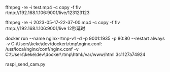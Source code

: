 ffmpeg -re -i test.mp4 -c copy -f flv rtmp://192.168.1.106:9001/live/123123123

ffmpeg -re -i 2023-05-17-22-37-00.mp4 -c copy -f flv rtmp://192.168.1.106:9001/live
12秒延时

docker run --name nginx-rtmp-v1 -d -p 9001:1935 -p 80:80 --restart always -v C:\Users\keke\dev\docker\rtmp\nginx.conf:
/usr/local/nginx/conf/nginx.conf -v C:\Users\keke\dev\docker\rtmp\html:/var/www/html 3c1127a74924

raspi_send_cam.py